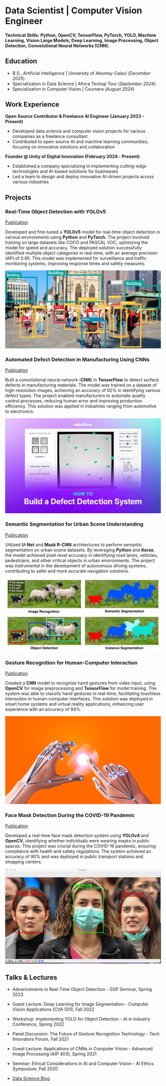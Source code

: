# Data Scientist | Computer Vision Engineer

#### Technical Skills: Python,  OpenCV, TensorFlow, PyTorch, YOLO, Machine Learning, Vision Large Models, Deep Learning, Image Processing, Object Detection, Convolutional Neural Networks (CNN).

## Education
- B.S., Artificial Intelligence | University of Abomey-Calavi (_December 2025_)  
- Specialization in Data Science | Africa Techup Tour (_September 2024_)  
- Specialization in Computer Vision | Coursera (_August 2024_)

## Work Experience
**Open Source Contributor & Freelance AI Engineer (January 2023 - Present)**
- Developed data science and computer vision projects for various companies as a freelance consultant
- Contributed to open-source AI and machine learning communities, focusing on innovative solutions and collaboration

**Founder @ Unity of Digital Innovation (February 2024 - Present)**
- Established a company specializing in implementing cutting-edge technologies and AI-based solutions for businesses
- Led a team to design and deploy innovative AI-driven projects across various industries

## Projects

### Real-Time Object Detection with YOLOv5
[Publication](https://www.kaggle.com)

Developed and fine-tuned a **YOLOv5** model for real-time object detection in various environments using **Python** and **PyTorch**. The project involved training on large datasets like COCO and PASCAL VOC, optimizing the model for speed and accuracy. The deployed solution successfully identified multiple object categories in real-time, with an average precision (AP) of 0.85. This model was implemented for surveillance and traffic monitoring systems, improving response times and safety measures.

![YOLOv5 Object Detection](/assets/img/yolo_object_detection.jpg)

### Automated Defect Detection in Manufacturing Using CNNs
[Publication](https://www.kaggle.com)

Built a convolutional neural network (**CNN**) in **TensorFlow** to detect surface defects in manufacturing materials. The model was trained on a dataset of high-resolution images, achieving an accuracy of 92% in identifying various defect types. The project enabled manufacturers to automate quality control processes, reducing human error and improving production efficiency. This solution was applied in industries ranging from automotive to electronics.

![Defect Detection](/assets/img/defect_detection.jpg)

### Semantic Segmentation for Urban Scene Understanding
[Publication](https://www.kaggle.com)

Utilized **U-Net** and **Mask R-CNN** architectures to perform semantic segmentation on urban scene datasets. By leveraging **Python** and **Keras**, the model achieved pixel-level accuracy in identifying road lanes, vehicles, pedestrians, and other critical objects in urban environments. The project was instrumental in the development of autonomous driving systems, contributing to safer and more accurate navigation solutions.

![Semantic Segmentation](/assets/img/semantic_segmentation.jpg)

### Gesture Recognition for Human-Computer Interaction
[Publication](https://www.kaggle.com)

Created a **CNN** model to recognize hand gestures from video input, using **OpenCV** for image preprocessing and **TensorFlow** for model training. The system was able to classify hand gestures in real-time, facilitating touchless interaction in human-computer interfaces. This solution was deployed in smart home systems and virtual reality applications, enhancing user experience with an accuracy of 94%.

![Gesture Recognition](/assets/img/gesture_recognition.jpeg)

### Face Mask Detection During the COVID-19 Pandemic
[Publication](https://www.kaggle.com)

Developed a real-time face mask detection system using **YOLOv4** and **OpenCV**, identifying whether individuals were wearing masks in public spaces. This project was crucial during the COVID-19 pandemic, ensuring compliance with health and safety regulations. The system achieved an accuracy of 90% and was deployed in public transport stations and shopping centers.

![Face Mask Detection](/assets/img/face_mask_detection.png)

## Talks & Lectures

- Advancements in Real-Time Object Detection - GSP Seminar, Spring 2023  
- Guest Lecture: Deep Learning for Image Segmentation - Computer Vision Applications (CVA 501), Fall 2022  
- Workshop: Implementing YOLO for Object Detection - AI in Industry Conference, Spring 2022  
- Panel Discussion: The Future of Gesture Recognition Technology - Tech Innovators Forum, Fall 2021  
- Guest Lecture: Applications of CNNs in Computer Vision - Advanced Image Processing (AIP 403), Spring 2021  
- Seminar: Ethical Considerations in AI and Computer Vision - AI Ethics Symposium, Fall 2020  




- [Data Science Blog](https://medium.com/@mrcyptsie)

